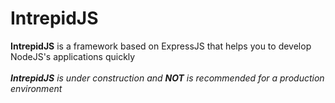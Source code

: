 IntrepidJS
==========

<b>IntrepidJS</b> is a framework based on ExpressJS that helps you to develop NodeJS's applications quickly
<br />
<br />
<i><b>IntrepidJS</b> is under construction and <b>NOT</b> is recommended for a production environment</i>
